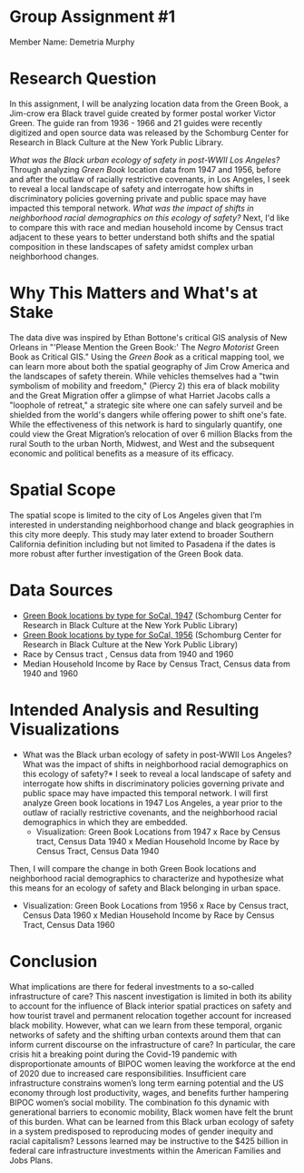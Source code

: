 # <hl> Group Assignment #1
  Member Name: Demetria Murphy
# <hl> Research Question
  In this assignment, I will be analyzing location data from the Green Book, a Jim-crow era Black travel guide created by former postal worker Victor Green.  The guide ran from 1936 - 1966 and 21 guides were recently digitized and open source data was released by the Schomburg Center for Research in Black Culture at the New York Public Library. 

*What was the Black urban ecology of safety in post-WWII Los Angeles?* Through analyzing *Green Book* location data from 1947 and 1956,  before and after the outlaw of racially restrictive covenants, in Los Angeles, I seek to reveal a local landscape of safety and interrogate how shifts in discriminatory policies governing private and public space may have impacted this temporal network. *What was the impact of shifts in neighborhood racial demographics on this ecology of safety?* Next, I'd like to compare this with race and median household income by Census tract adjacent to these years to better understand both shifts and the spatial composition in these landscapes of safety amidst complex urban neighborhood changes.  
 # <hl> Why This Matters and What's at Stake
  The data dive was inspired by Ethan Bottone's critical GIS analysis of New Orleans in "'Please Mention the Green Book:' The *Negro Motorist* Green Book as Critical GIS." Using the *Green Book* as a critical mapping tool, we can learn more about both the spatial geography of Jim Crow America and the landscapes of safety therein. While vehicles themselves had a "twin symbolism of mobility and freedom," (Piercy 2) this era of black mobility and the Great Migration offer a glimpse of what Harriet Jacobs calls a "loophole of retreat," a strategic site where one can safely surveil and be shielded from the world's dangers while offering power to shift one's fate. While the effectiveness of this network is hard to singularly quantify, one could view the Great Migration’s relocation of over 6 million Blacks from the rural South to the urban North, Midwest, and West and the subsequent economic and political benefits as a measure of its efficacy. 
 # <hl> Spatial Scope
  The spatial scope is limited to the city of Los Angeles given that I’m interested in understanding neighborhood change and black geographies in this city more deeply. This study may later extend to broader Southern California definition including but not limited to Pasadena if the dates is more robust after further investigation of the Green Book data.
  # <hl> Data Sources
  * [Green Book locations by type for SoCal, 1947](https://github.com/NYPL-publicdomain/greenbook-map/tree/master/data) (Schomburg Center for Research in Black Culture at the New York Public Library)
  * [Green Book locations by type for SoCal, 1956](https://github.com/NYPL-publicdomain/greenbook-map/tree/master/data) (Schomburg Center for Research in Black Culture at the New York Public Library)
  * Race by Census tract , Census data from 1940 and 1960
  * Median Household Income by Race by Census Tract, Census data from 1940 and 1960
  # <hl> Intended Analysis and Resulting Visualizations
* What was the Black urban ecology of safety in post-WWII Los Angeles? What was the impact of shifts in neighborhood racial demographics on this ecology of safety?*
I seek to reveal a local landscape of safety and interrogate how shifts in discriminatory policies governing private and public space may have impacted this temporal network. I will first analyze Green book locations in 1947 Los Angeles, a year prior to the outlaw of racially restrictive covenants, and the neighborhood racial demographics in which they are embedded. 
  * Visualization: Green Book Locations from 1947 x Race by Census tract, Census Data 1940 x Median Household Income by Race by Census Tract, Census Data 1940

Then, I will compare the change in both Green Book locations and neighborhood racial demographics to characterize and hypothesize what this means for an ecology of safety and Black belonging in urban space. 
  * Visualization: Green Book Locations from 1956 x Race by Census tract, Census Data 1960 x Median Household Income by Race by Census Tract, Census Data 1960
  # <hl> Conclusion
What implications are there for federal investments to a so-called infrastructure of care? This nascent investigation is limited in both its ability to account for the influence of Black interior spatial practices on safety and how tourist travel and permanent relocation together account for increased black mobility. However, what can we learn from these temporal, organic networks of safety and the shifting urban contexts around them that can inform current discourse on the infrastructure of care? In particular, the care crisis hit a breaking point during the Covid-19 pandemic with disproportionate amounts of BIPOC women leaving the workforce at the end of 2020 due to increased care responsibilities. Insufficient care infrastructure constrains women’s long term earning potential and the US economy through lost productivity, wages, and benefits further hampering BIPOC women’s social mobility. The combination fo this dynamic with generational barriers to economic mobility, Black women have felt the brunt of this burden. What can be learned from this Black urban ecology of safety in a system predisposed to reproducing modes of gender inequity and racial capitalism? Lessons learned may be instructive to the $425 billion  in federal care infrastructure investments within the American Families and Jobs Plans. 
